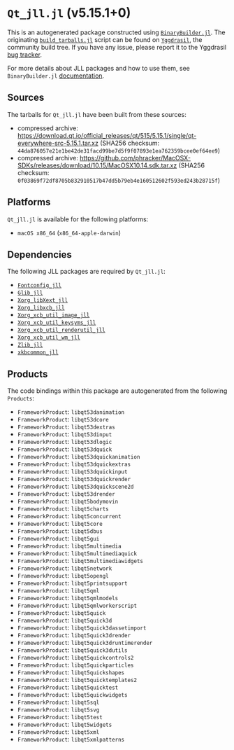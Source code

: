 # `Qt_jll.jl` (v5.15.1+0)

This is an autogenerated package constructed using [`BinaryBuilder.jl`](https://github.com/JuliaPackaging/BinaryBuilder.jl). The originating [`build_tarballs.jl`](https://github.com/JuliaPackaging/Yggdrasil/blob/3d0708c4a9a556b8f9291f6d5c94189192fed034/Q/Qt/build_tarballs.jl) script can be found on [`Yggdrasil`](https://github.com/JuliaPackaging/Yggdrasil/), the community build tree.  If you have any issue, please report it to the Yggdrasil [bug tracker](https://github.com/JuliaPackaging/Yggdrasil/issues).

For more details about JLL packages and how to use them, see `BinaryBuilder.jl` [documentation](https://juliapackaging.github.io/BinaryBuilder.jl/dev/jll/).

## Sources

The tarballs for `Qt_jll.jl` have been built from these sources:

* compressed archive: https://download.qt.io/official_releases/qt/515/5.15.1/single/qt-everywhere-src-5.15.1.tar.xz (SHA256 checksum: `44da876057e21e1be42de31facd99be7d5f9f07893e1ea762359bcee0ef64ee9`)
* compressed archive: https://github.com/phracker/MacOSX-SDKs/releases/download/10.15/MacOSX10.14.sdk.tar.xz (SHA256 checksum: `0f03869f72df8705b832910517b47dd5b79eb4e160512602f593ed243b28715f`)

## Platforms

`Qt_jll.jl` is available for the following platforms:

* `macOS x86_64` (`x86_64-apple-darwin`)

## Dependencies

The following JLL packages are required by `Qt_jll.jl`:

* [`Fontconfig_jll`](https://github.com/JuliaBinaryWrappers/Fontconfig_jll.jl)
* [`Glib_jll`](https://github.com/JuliaBinaryWrappers/Glib_jll.jl)
* [`Xorg_libXext_jll`](https://github.com/JuliaBinaryWrappers/Xorg_libXext_jll.jl)
* [`Xorg_libxcb_jll`](https://github.com/JuliaBinaryWrappers/Xorg_libxcb_jll.jl)
* [`Xorg_xcb_util_image_jll`](https://github.com/JuliaBinaryWrappers/Xorg_xcb_util_image_jll.jl)
* [`Xorg_xcb_util_keysyms_jll`](https://github.com/JuliaBinaryWrappers/Xorg_xcb_util_keysyms_jll.jl)
* [`Xorg_xcb_util_renderutil_jll`](https://github.com/JuliaBinaryWrappers/Xorg_xcb_util_renderutil_jll.jl)
* [`Xorg_xcb_util_wm_jll`](https://github.com/JuliaBinaryWrappers/Xorg_xcb_util_wm_jll.jl)
* [`Zlib_jll`](https://github.com/JuliaBinaryWrappers/Zlib_jll.jl)
* [`xkbcommon_jll`](https://github.com/JuliaBinaryWrappers/xkbcommon_jll.jl)

## Products

The code bindings within this package are autogenerated from the following `Products`:

* `FrameworkProduct`: `libqt53danimation`
* `FrameworkProduct`: `libqt53dcore`
* `FrameworkProduct`: `libqt53dextras`
* `FrameworkProduct`: `libqt53dinput`
* `FrameworkProduct`: `libqt53dlogic`
* `FrameworkProduct`: `libqt53dquick`
* `FrameworkProduct`: `libqt53dquickanimation`
* `FrameworkProduct`: `libqt53dquickextras`
* `FrameworkProduct`: `libqt53dquickinput`
* `FrameworkProduct`: `libqt53dquickrender`
* `FrameworkProduct`: `libqt53dquickscene2d`
* `FrameworkProduct`: `libqt53drender`
* `FrameworkProduct`: `libqt5bodymovin`
* `FrameworkProduct`: `libqt5charts`
* `FrameworkProduct`: `libqt5concurrent`
* `FrameworkProduct`: `libqt5core`
* `FrameworkProduct`: `libqt5dbus`
* `FrameworkProduct`: `libqt5gui`
* `FrameworkProduct`: `libqt5multimedia`
* `FrameworkProduct`: `libqt5multimediaquick`
* `FrameworkProduct`: `libqt5multimediawidgets`
* `FrameworkProduct`: `libqt5network`
* `FrameworkProduct`: `libqt5opengl`
* `FrameworkProduct`: `libqt5printsupport`
* `FrameworkProduct`: `libqt5qml`
* `FrameworkProduct`: `libqt5qmlmodels`
* `FrameworkProduct`: `libqt5qmlworkerscript`
* `FrameworkProduct`: `libqt5quick`
* `FrameworkProduct`: `libqt5quick3d`
* `FrameworkProduct`: `libqt5quick3dassetimport`
* `FrameworkProduct`: `libqt5quick3drender`
* `FrameworkProduct`: `libqt5quick3druntimerender`
* `FrameworkProduct`: `libqt5quick3dutils`
* `FrameworkProduct`: `libqt5quickcontrols2`
* `FrameworkProduct`: `libqt5quickparticles`
* `FrameworkProduct`: `libqt5quickshapes`
* `FrameworkProduct`: `libqt5quicktemplates2`
* `FrameworkProduct`: `libqt5quicktest`
* `FrameworkProduct`: `libqt5quickwidgets`
* `FrameworkProduct`: `libqt5sql`
* `FrameworkProduct`: `libqt5svg`
* `FrameworkProduct`: `libqt5test`
* `FrameworkProduct`: `libqt5widgets`
* `FrameworkProduct`: `libqt5xml`
* `FrameworkProduct`: `libqt5xmlpatterns`
